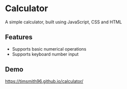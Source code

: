 # Calculator

A simple calculator, built using JavaScript, CSS and HTML

## Features

- Supports basic numerical operations
- Supports keyboard number input 

## Demo

https://timsmith96.github.io/calculator/
